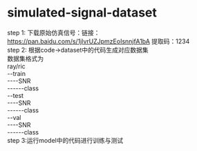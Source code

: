 # simulated-signal-dataset
step 1: 下载原始仿真信号：链接：https://pan.baidu.com/s/1jlvrUZJpmzEoIsnnjfA1bA 提取码：1234 <br>
step 2: 根据code->dataset中的代码生成对应数据集<br>
数据集格式为<br>
ray/ric<br>
--train<br>
----SNR<br>
------class<br>
--test<br>
----SNR<br>
------class<br>
--val<br>
----SNR<br>
------class<br>
step 3:运行model中的代码进行训练与测试

  
